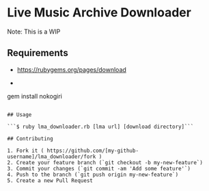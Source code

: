 # Live Music Archive Downloader

Note: This is a WIP

## Requirements
* https://rubygems.org/pages/download
* ``` shell 
gem install nokogiri
```

## Usage

```$ ruby lma_downloader.rb [lma url] [download directory]```

## Contributing

1. Fork it ( https://github.com/[my-github-username]/lma_downloader/fork )
2. Create your feature branch (`git checkout -b my-new-feature`)
3. Commit your changes (`git commit -am 'Add some feature'`)
4. Push to the branch (`git push origin my-new-feature`)
5. Create a new Pull Request
